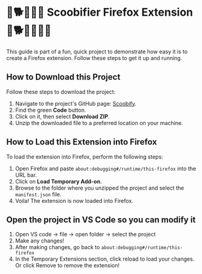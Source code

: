 # 🔎🐕👻👩🏼 Scoobifier Firefox Extension 🔎🐕👻👩🏼‍🦰

This guide is part of a fun, quick project to demonstrate how easy it is to create a Firefox extension. Follow these steps to get it up and running.

## How to Download this Project

Follow these steps to download the project:

1. Navigate to the project's GitHub page: [Scoobify](https://github.com/BrycePearce/Scoobify).
2. Find the green **Code** button.
3. Click on it, then select **Download ZIP**.
4. Unzip the downloaded file to a preferred location on your machine.

## How to Load this Extension into Firefox

To load the extension into Firefox, perform the following steps:

1. Open Firefox and paste `about:debugging#/runtime/this-firefox` into the URL bar.
2. Click on **Load Temporary Add-on**.
3. Browse to the folder where you unzipped the project and select the `manifest.json` file.
4. Voila! The extension is now loaded into Firefox.

## Open the project in VS Code so you can modify it

1. Open VS code -> file -> open folder -> select the project
2. Make any changes!
3. After making changes, go back to `about:debugging#/runtime/this-firefox`
4. In the Temporary Extensions section, click reload to load your changes. Or click Remove to remove the extension!